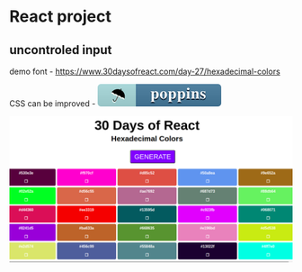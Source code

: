 # React project

## uncontroled input
demo font - https://www.30daysofreact.com/day-27/hexadecimal-colors

CSS can be improved - <img src="badge-poppins.svg" alt="Poppins"/>

![print-scream](print.png)